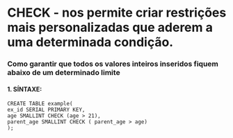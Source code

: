 # CHECK - nos permite criar restrições mais personalizadas que aderem a uma determinada condição.
### Como garantir que todos os valores inteiros inseridos fiquem abaixo de um determinado limite
#### 1. SÍNTAXE:
````
CREATE TABLE example(
ex_id SERIAL PRIMARY KEY,
age SMALLINT CHECK (age > 21),
parent_age SMALLINT CHECK ( parent_age > age)
);
````


